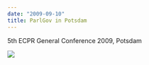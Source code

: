 ```yaml
---
date: "2009-09-10"
title: ParlGov in Potsdam
---
```


5th ECPR General Conference 2009, Potsdam

![](/images/parliament-european-union.jpg)
